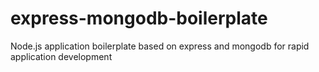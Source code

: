 # express-mongodb-boilerplate
Node.js application boilerplate based on express and mongodb for rapid application development
